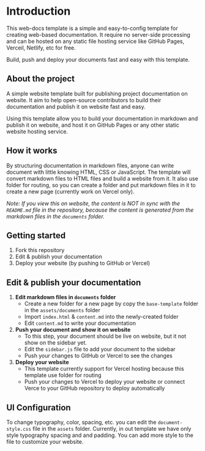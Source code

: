 # Introduction

This web-docs template is a simple and easy-to-config template for creating web-based documentation. It require no server-side processing and can be hosted on any static file hosting service like GitHub Pages, Verceil, Netlify, etc for free.

Build, push and deploy your documents fast and easy with this template.

## About the project

A simple website template built for publishing project documentation on website. It aim to help open-source contributors to build their documentation and publish it on website fast and easy.

Using this template allow you to build your documentation in markdown and publish it on website, and host it on GitHub Pages or any other static website hosting service.

## How it works

By structuring documentation in markdown files, anyone can write document with little knowing HTML, CSS or JavaScript. The template will convert markdown files to HTML files and build a website from it. It also use folder for routing, so you can create a folder and put markdown files in it to create a new page (currently work on Vercel only).

*Note: If you view this on website, the content is NOT in sync with the `README.md` file in the repository, because the content is generated from the markdown files in the `documents` folder.*

## Getting started

1. Fork this repository
2. Edit & publish your documentation
3. Deploy your website (by pushing to GitHub or Vercel)

## Edit & publish your documentation

1. **Edit markdown files in `documents` folder**
    - Create a new folder for a new page by copy the `base-template` folder in the `assets/documents` folder
    - Import `index.html` & `content.md` into the newly-created folder
    - Edit `content.md` to write your documentation
2. **Push your document and show it on website**
    - To this step, your document should be live on website, but it not show on the sidebar yet.
    - Edit the `sidebar.js` file to add your document to the sidebar
    - Push your changes to GitHub or Vercel to see the changes
3. **Deploy your website**
    - This template currently support for Vercel hosting because this template use folder for routing
    - Push your changes to Vercel to deploy your website or connect Verce to your GitHub repository to deploy automatically

## UI Configuration

To change typography, color, spacing, etc. you can edit the `document-style.css` file in the `assets` folder. Currently, in out template we have only style typography spacing and and padding. You can add more style to the file to customize your website.